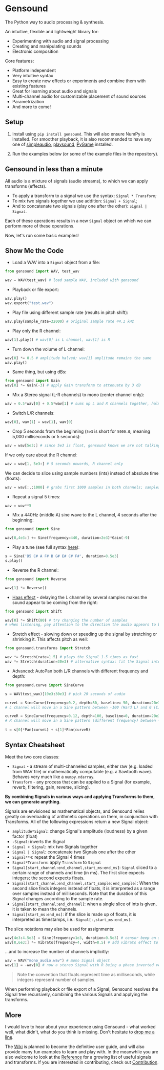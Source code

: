 # Gensound
The Python way to audio processing & synthesis. 

An intuitive, flexible and lightweight library for:
* Experimenting with audio and signal processing
* Creating and manipulating sounds
* Electronic composition

Core features:
* Platform independent
* Very intuitive syntax
* Easy to create new effects or experiments and combine them with existing features
* Great for learning about audio and signals
* Multi-channel audio for customizable placement of sound sources
* Parametrization
* And more to come!

## Setup

1. Install using `pip install gensound`.
This will also ensure NumPy is installed.
For smoother playback, it is also recommended to have any one of
[simpleaudio](https://github.com/hamiltron/py-simple-audio),
[playsound](https://github.com/TaylorSMarks/playsound),
[PyGame](https://www.pygame.org) installed.

2. Run the examples below (or some of the example files in the repository).

## Gensound in less than a minute
All audio is a mixture of signals (audio streams), to which we can apply transforms (effects).
* To apply a transform to a signal we use the syntax: `Signal * Transform`;
* To mix two signals together we use addition: `Signal + Signal`;
* And to concatenate two signals (play one after the other): `Signal | Signal`.

Each of these operations results in a new `Signal` object on which we can perform more of these operations.

Now, let's run some basic examples!

## Show Me the Code
* Load a WAV into a `Signal` object from a file:
```python
from gensound import WAV, test_wav

wav = WAV(test_wav) # load sample WAV, included with gensound
```

* Playback or file export:
```python
wav.play()
wav.export("test.wav")
```

* Play file using different sample rate (results in pitch shift):
```python
wav.play(sample_rate=32000) # original sample rate 44.1 kHz
```

* Play only the R channel:
```python
wav[1].play() # wav[0] is L channel, wav[1] is R
```

* Turn down the volume of L channel:
```python
wav[0] *= 0.5 # amplitude halved; wav[1] amplitude remains the same
wav.play()
```

* Same thing, but using dBs:
```python
from gensound import Gain
wav[0] *= Gain(-3) # apply Gain transform to attenuate by 3 dB
```

* Mix a Stereo signal (L-R channels) to mono (center channel only):
```python
wav = 0.5*wav[0] + 0.5*wav[1] # sums up L and R channels together, halving the amplitudes
```

* Switch L/R channels:
```python
wav[0], wav[1] = wav[1], wav[0]
```

* Crop 5 seconds from the beginning (`5e3` is short for `5000.0`, meaning 5,000 milliseconds or 5 seconds):
```python
wav = wav[5e3:] # since 5e3 is float, gensound knows we are not talking about channels
```
If we only care about the R channel:
```python
wav = wav[1, 5e3:] # 5 seconds onwards, R channel only
```
We can decide to slice using sample numbers (ints) instead of absolute time (floats):
```python
wav = wav[:,:1000] # grabs first 1000 samples in both channels; samples are in ints
```

* Repeat a signal 5 times:
```python
wav = wav**5
```

* Mix a 440Hz (middle A) sine wave to the L channel, 4 seconds after the beginning:
```python
from gensound import Sine

wav[0,4e3:] += Sine(frequency=440, duration=2e3)*Gain(-9)
```

* Play a tune (see full syntax [here](https://github.com/Quefumas/gensound/wiki/Melodic-Shorthand-Notation)):
```python
s = Sine('D5 C# A F# B G# E# C# F#', duration=0.5e3)
s.play()
```

* Reverse the R channel:
```python
from gensound import Reverse

wav[1] *= Reverse()
```

* [Haas effect](https://en.wikipedia.org/wiki/Precedence_effect) - delaying the L channel by several samples makes the sound appear to be coming from the right:
```python
from gensound import Shift

wav[0] *= Shift(80) # try changing the number of samples
# when listening, pay attention to the direction the audio appears to be coming from
```

* Stretch effect - slowing down or speeding up the signal by stretching or shrinking it. This affects pitch as well:
```python
from gensound.transforms import Stretch

wav *= Stretch(rate=1.5) # plays the Signal 1.5 times as fast
wav *= Stretch(duration=30e3) # alternative syntax: fit the Signal into 30 seconds
```



* Advanced: AutoPan both L/R channels with different frequency and depth:
```python
from gensound.curve import SineCurve

s = WAV(test_wav)[10e3:30e3] # pick 20 seconds of audio

curveL = SineCurve(frequency=0.2, depth=50, baseline=-50, duration=20e3)
# L channel will move in a Sine pattern between -100 (Hard L) and 0 (C)

curveR = SineCurve(frequency=0.12, depth=100, baseline=0, duration=20e3)
# R channel will move in a Sine pattern (different frequency) between -100 and 100
    
t = s[0]*Pan(curveL) + s[1]*Pan(curveR)
```


## Syntax Cheatsheet

Meet the two core classes:
* `Signal` - a stream of multi-channeled samples, either raw (e.g. loaded from WAV file) or mathematically computable (e.g. a Sawtooth wave). Behaves very much like a `numpy.ndarray`.
* `Transform` - any process that can be applied to a Signal (for example, reverb, filtering, gain, reverse, slicing).

**By combining Signals in various ways and applying Transforms to them, we can generate anything.**

Signals are envisioned as mathematical objects, and Gensound relies greatly on overloading of arithmetic operations on them, in conjunction with Transforms.
All of the following expressions return a new Signal object:
* `amplitude*Signal`: change Signal's amplitude (loudness) by a given factor (float)
* `-Signal`: inverts the Signal
* `Signal + Signal`: mix two Signals together
* `Signal | Signal`: concatenate two Signals one after the other
* `Signal**4`: repeat the Signal 4 times
* `Signal*Transform`: apply `Transform` to `Signal`
* `Signal[start_channel:end_channel,start_ms:end_ms]`: `Signal` sliced to a certain range of channels and time (in ms). The first slice expects integers; the second expects floats.
* `Signal[start_channel:end_channel,start_sample:end_sample]`: When the second slice finds integers instead of floats, it is interpreted as a range over samples instead of milliseconds.
   Note that the duration of this Signal changes according to the sample rate.
* `Signal[start_channel:end_channel]`: when a single slice of ints is given, it is taken to mean the channels.
* `Signal[start_ms:end_ms]`: if the slice is made up of floats, it is interpreted as timestamps, i.e.: `Signal[:,start_ms:end_ms]`.

The slice notations may also be used for assignments:
```python
wav[4e3:4.5e3] = Sine(frequency=1e3, duration=0.5e3) # censor beep on seconds 4-4.5
wav[0,6e3:] *= Vibrato(frequency=4, width=0.5) # add vibrato effect to L channel starting from second 6
```

...and to increase the number of channels implicitly:
```python
wav = WAV("mono_audio.wav") # mono Signal object
wav[1] = -wav[0] # now a stereo Signal with R being a phase inverted version of L
```

> Note the convention that floats represent time as milliseconds, while integers represent number of samples.

<!--
The overloading of basic arithmetic operators means that we can generate complex signals in a Pythonic way:
```python
f = 220 # fundamental frequency
sawtooth = (2/np.pi)*sum([((-1)**k/k)*Sine(frequency=k*f, duration=10e3) for k in range(1,11)])
# approximates a sawtooth wave by the first 10 harmonics
```
-->

When performing playback or file export of a Signal,
Gensound resolves the Signal tree recursively, combining the various Signals and applying the transforms.

## More
I would love to hear about your experience using Gensound - what worked well, what didn't, what do you think is missing.
Don't hesitate to [drop me a line](https://github.com/Quefumas/gensound/discussions).

The [Wiki](https://github.com/Quefumas/gensound/wiki) is planned to become the definitive user guide,
and will also provide many fun examples to learn and play with.
In the meanwhile you are also welcome to look at the [Reference](REFERENCE.md) for a growing list of useful signals and transforms.
If you are interested in contributing, check out [Contribution](CONTRIBUTING.md).











